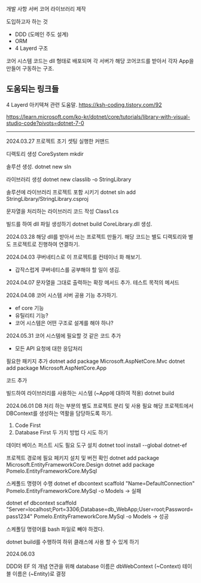 개발 사항
서버 코어 라이브러리 제작

도입하고자 하는 것
- DDD (도메인 주도 설계)
- ORM
- 4 Layerd 구조

코어 시스템 코드는 dll 형태로 배포되며
각 서버가 해당 코어코드를 받아서 각자 App을 만들어 구동하는 구조.


## 도움되는 링크들
4 Layerd 아키텍쳐 관련 도움말.
https://ksh-coding.tistory.com/92


https://learn.microsoft.com/ko-kr/dotnet/core/tutorials/library-with-visual-studio-code?pivots=dotnet-7-0


--------------------------------------------------------------

2024.03.27
프로젝트 초기 셋팅
실행한 커맨드

디랙토리 생성 CoreSystem
mkdir 

솔루션 생성.
dotnet new sln

라이브러리 생성
dotnet new classlib -o StringLibrary

솔루션에 라이브러리 프로젝트 포함 시키기
dotnet sln add StringLibrary/StringLibrary.csproj

문자열을 처리하는 라이브러리 코드 작성
Class1.cs

빌드를 하여 dll 파일 생성하기
dotnet build
CoreLibrary.dll 생성.


2024.03.28
해당 dll를 받아서 쓰는 프로젝트 만들기.
해당 코드는 별도 디랙토리와 별도 프로젝트로 진행하여 연결하기.

2024.04.03
쿠버네티스로 이 프로젝트를 컨테이너 화 해보기.
- 갑작스럽게 쿠버네티스를 공부해야 할 일이 생김.

2024.04.07
문자열을 그대로 출력하는 확장 메서드 추가.
테스트 목적의 메서드

2024.04.08
코어 시스템 서버 공용 기능 추가하기.
- ef core 기능
- 유틸리티 기능?
- 코어 시스템은 어떤 구조로 설계를 해야 하나?


2024.05.31
코어 시스템에 필요할 것 같은 코드 추가
- 모든 API 요청에 대한 응답처리

필요한 패키지 추가
dotnet add package Microsoft.AspNetCore.Mvc
dotnet add package Microsoft.AspNetCore.App

코드 추가

빌드하여 라이브러리를 사용하는 시스템 (~App에 대하여 적용)
dotnet build

2024.06.01
DB 처리 하는 부분의 별도 프로젝트 분리 및 사용 필요
해당 프로젝트에서 DBContext를 생성하는 역활을 담당하도록 하기.
1. Code First 
2. Database First 
두 가지 방법 다 시도 하기


데이터 베이스 퍼스트 시도
필요 도구 설치
dotnet tool install --global dotnet-ef

프로젝트 경로에 필요 페키지 설치 및 버전 확인
dotnet add package Microsoft.EntityFrameworkCore.Design
dotnet add package Pomelo.EntityFrameworkCore.MySql


스케폴드 명령어 수행
dotnet ef dbcontext scaffold "Name=DefaultConnection" Pomelo.EntityFrameworkCore.MySql -o Models
-> 실패

dotnet ef dbcontext scaffold "Server=localhost;Port=3306;Database=db_WebApp;User=root;Password=pass1234" Pomelo.EntityFrameworkCore.MySql -o Models
-> 성공

스케폴딩 명령어를 bash 파일로 빼야 하겠다.

dotnet build를 수행하여 하위 클래스에 사용 할 수 있게 하기


2024.06.03

DDD와 EF 의 개념 연관을 위해
database 이름은 dbWebContext (~Context)
테이블 이름은 (~Entity)로 결정


